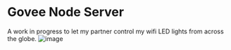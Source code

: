 # Govee Node Server
A work in progress to let my partner control my wifi LED lights from across the globe.
![image](https://user-images.githubusercontent.com/50963144/193521560-8db5ea5f-6445-407d-befd-2c062a8d05fa.png)
